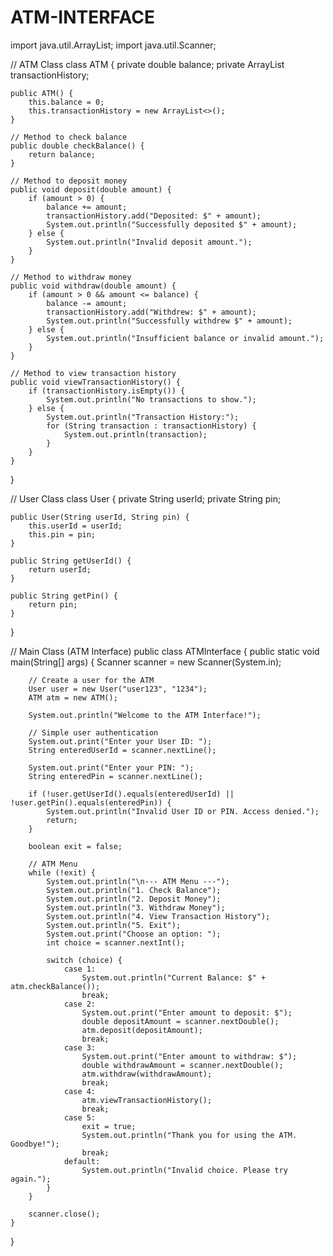 # ATM-INTERFACE
import java.util.ArrayList;
import java.util.Scanner;

// ATM Class
class ATM {
    private double balance;
    private ArrayList<String> transactionHistory;

    public ATM() {
        this.balance = 0;
        this.transactionHistory = new ArrayList<>();
    }

    // Method to check balance
    public double checkBalance() {
        return balance;
    }

    // Method to deposit money
    public void deposit(double amount) {
        if (amount > 0) {
            balance += amount;
            transactionHistory.add("Deposited: $" + amount);
            System.out.println("Successfully deposited $" + amount);
        } else {
            System.out.println("Invalid deposit amount.");
        }
    }

    // Method to withdraw money
    public void withdraw(double amount) {
        if (amount > 0 && amount <= balance) {
            balance -= amount;
            transactionHistory.add("Withdrew: $" + amount);
            System.out.println("Successfully withdrew $" + amount);
        } else {
            System.out.println("Insufficient balance or invalid amount.");
        }
    }

    // Method to view transaction history
    public void viewTransactionHistory() {
        if (transactionHistory.isEmpty()) {
            System.out.println("No transactions to show.");
        } else {
            System.out.println("Transaction History:");
            for (String transaction : transactionHistory) {
                System.out.println(transaction);
            }
        }
    }
}

// User Class
class User {
    private String userId;
    private String pin;

    public User(String userId, String pin) {
        this.userId = userId;
        this.pin = pin;
    }

    public String getUserId() {
        return userId;
    }

    public String getPin() {
        return pin;
    }
}

// Main Class (ATM Interface)
public class ATMInterface {
    public static void main(String[] args) {
        Scanner scanner = new Scanner(System.in);

        // Create a user for the ATM
        User user = new User("user123", "1234");
        ATM atm = new ATM();

        System.out.println("Welcome to the ATM Interface!");

        // Simple user authentication
        System.out.print("Enter your User ID: ");
        String enteredUserId = scanner.nextLine();

        System.out.print("Enter your PIN: ");
        String enteredPin = scanner.nextLine();

        if (!user.getUserId().equals(enteredUserId) || !user.getPin().equals(enteredPin)) {
            System.out.println("Invalid User ID or PIN. Access denied.");
            return;
        }

        boolean exit = false;

        // ATM Menu
        while (!exit) {
            System.out.println("\n--- ATM Menu ---");
            System.out.println("1. Check Balance");
            System.out.println("2. Deposit Money");
            System.out.println("3. Withdraw Money");
            System.out.println("4. View Transaction History");
            System.out.println("5. Exit");
            System.out.print("Choose an option: ");
            int choice = scanner.nextInt();

            switch (choice) {
                case 1:
                    System.out.println("Current Balance: $" + atm.checkBalance());
                    break;
                case 2:
                    System.out.print("Enter amount to deposit: $");
                    double depositAmount = scanner.nextDouble();
                    atm.deposit(depositAmount);
                    break;
                case 3:
                    System.out.print("Enter amount to withdraw: $");
                    double withdrawAmount = scanner.nextDouble();
                    atm.withdraw(withdrawAmount);
                    break;
                case 4:
                    atm.viewTransactionHistory();
                    break;
                case 5:
                    exit = true;
                    System.out.println("Thank you for using the ATM. Goodbye!");
                    break;
                default:
                    System.out.println("Invalid choice. Please try again.");
            }
        }

        scanner.close();
    }
}
